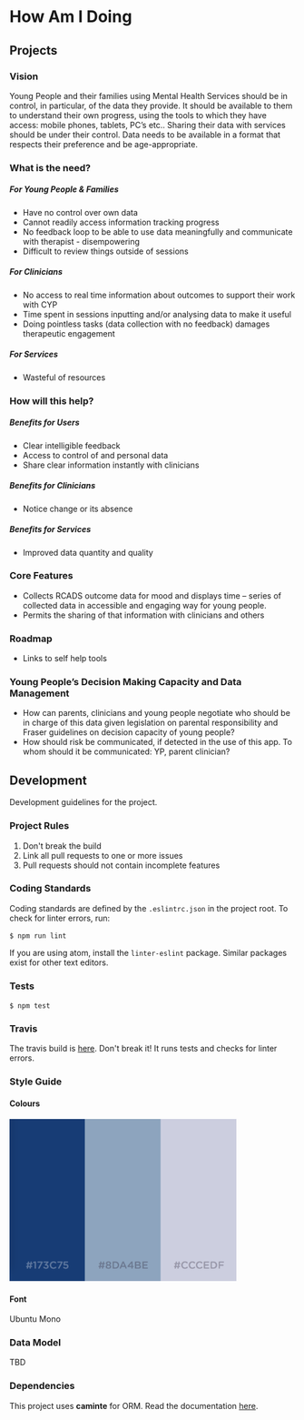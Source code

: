 # How Am I Doing

## Projects

### Vision
Young People and their families using Mental Health Services should be in control, in particular, of the data they provide.  It should be available to them to understand their own progress, using the tools to which they have access: mobile phones, tablets, PC’s etc..  Sharing their data with services should be under their control. Data needs to be available in a format that respects their preference and be age-appropriate.

### What is the need?

##### For Young People & Families
* Have no control over own data
* Cannot readily access information tracking progress
* No feedback loop to be able to use data meaningfully and communicate with therapist  - disempowering
* Difficult to review things outside of sessions

##### For Clinicians
* No access to real time information about outcomes to support their work with CYP
* Time spent in sessions inputting and/or analysing data to make it useful
* Doing pointless tasks (data collection with no feedback) damages therapeutic engagement

##### For Services
* Wasteful of resources

### How will this help?

##### Benefits for Users
* Clear intelligible feedback
* Access to control of and personal data
* Share clear information instantly with clinicians

##### Benefits for Clinicians
*	Notice change or its absence

##### Benefits for Services
*	Improved data quantity and quality

### Core Features
*	Collects RCADS outcome data for mood and  displays time – series of collected data in accessible and engaging way for young people.
*	Permits the sharing of that information with clinicians and others

### Roadmap
* Links to self help tools

### Young People’s Decision Making Capacity and Data Management
*	How can parents, clinicians and young people negotiate who should be in charge of this data given legislation on parental responsibility and Fraser guidelines on decision capacity of young people?
*	How should risk be communicated, if detected in the use of this app.  To whom should it be communicated: YP, parent clinician?


## Development
Development guidelines for the project.

### Project Rules
1. Don't break the build
2. Link all pull requests to one or more issues
3. Pull requests should not contain incomplete features

### Coding Standards
Coding standards are defined by the `.eslintrc.json` in the project root. To check for linter errors, run:
```
$ npm run lint
```
If you are using atom, install the `linter-eslint` package. Similar packages exist for other text editors.

### Tests
```
$ npm test
```

### Travis
The travis build is [here](https://travis-ci.org/JackTierney/How-Am-I-Doing). Don't break it! It runs tests and checks for linter errors.

### Style Guide
#### Colours
<img alt="Colours" src="./assets/colours.png" width="400" />

#### Font
Ubuntu Mono

### Data Model
TBD

### Dependencies
This project uses **caminte** for ORM. Read the documentation [here](http://www.camintejs.com/en/guide).
